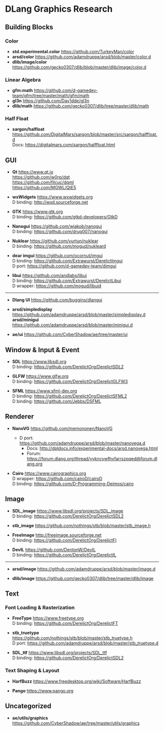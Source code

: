 DLang Graphics Research
=======================

## Building Blocks
### Color
- **std.experimental.color** https://github.com/TurkeyMan/color
- **arsd/color** https://github.com/adamdruppe/arsd/blob/master/color.d
- **dlib/image/color** https://github.com/gecko0307/dlib/blob/master/dlib/image/color.d

### Linear Algebra
- **gfm:math** https://github.com/d-gamedev-team/gfm/tree/master/math/gfm/math
- **gl3n** https://github.com/Dav1dde/gl3n
- **dlib/math** https://github.com/gecko0307/dlib/tree/master/dlib/math

### Half Float
- **sargon/halfloat** https://github.com/DigitalMars/sargon/blob/master/src/sargon/halffloat.d  
  Docs: https://digitalmars.com/sargon/halffloat.html


## GUI
- **Qt** https://www.qt.io  
  https://github.com/w0rp/dqt  
  https://github.com/filcuc/dqml  
  https://github.com/MGWL/QtE5

- **wxWidgets** https://www.wxwidgets.org  
  D binding: http://wxd.sourceforge.net

- **GTK** https://www.gtk.org  
  D binding: https://github.com/gtkd-developers/GtkD

- **Nanogui** https://github.com/wjakob/nanogui  
  D binding: https://github.com/drug007/nanogui

- **Nuklear** https://github.com/vurtun/nuklear  
  D binding: https://github.com/mogud/nukleard

- **dear imgui** https://github.com/ocornut/imgui  
  D binding: https://github.com/Extrawurst/DerelictImgui  
  D port: https://github.com/d-gamedev-team/dimgui

- **libui** https://github.com/andlabs/libui  
  D binding: https://github.com/Extrawurst/DerelictLibui  
  D wrapper: https://github.com/mogud/libuid

---
- **Dlang UI** https://github.com/buggins/dlangui

- **arsd/simpledisplay** https://github.com/adamdruppe/arsd/blob/master/simpledisplay.d  
  **arsd/minigui** https://github.com/adamdruppe/arsd/blob/master/minigui.d

- **ae/ui** https://github.com/CyberShadow/ae/tree/master/ui


## Window & Input & Event
- **SDL** https://www.libsdl.org  
  D binding: https://github.com/DerelictOrg/DerelictSDL2

- **GLFW** https://www.glfw.org  
  D binding: https://github.com/DerelictOrg/DerelictGLFW3

- **SFML** https://www.sfml-dev.org  
  D binding: https://github.com/DerelictOrg/DerelictSFML2  
  D binding: https://github.com/Jebbs/DSFML


## Renderer
- **NanoVG** https://github.com/memononen/NanoVG  
	- D port: https://github.com/adamdruppe/arsd/blob/master/nanovega.d  
		- Docs: http://dpldocs.info/experimental-docs/arsd.nanovega.html  
		- Forum: https://forum.dlang.org/thread/yykncywfhvfarrszpqed@forum.dlang.org

- **Cairo** https://www.cairographics.org  
  D wrapper: https://github.com/cairoD/cairoD  
  D binding: https://github.com/D-Programming-Deimos/cairo  


## Image
- **SDL_image** https://www.libsdl.org/projects/SDL_image  
  D binding: https://github.com/DerelictOrg/DerelictSDL2

- **stb_image** https://github.com/nothings/stb/blob/master/stb_image.h

- **FreeImage** http://freeimage.sourceforge.net  
  D binding: https://github.com/DerelictOrg/DerelictFI

- **DevIL** https://github.com/DentonW/DevIL  
  D binding: https://github.com/DerelictOrg/DerelictIL

---
- **arsd/image** https://github.com/adamdruppe/arsd/blob/master/image.d

- **dlib/image** https://github.com/gecko0307/dlib/tree/master/dlib/image


## Text
### Font Loading & Rasterization
- **FreeType** https://www.freetype.org  
  D binding: https://github.com/DerelictOrg/DerelictFT

- **stb_truetype** https://github.com/nothings/stb/blob/master/stb_truetype.h  
  D port: https://github.com/adamdruppe/arsd/blob/master/stb_truetype.d

- **SDL_ttf** https://www.libsdl.org/projects/SDL_ttf  
  D binding: https://github.com/DerelictOrg/DerelictSDL2


### Text Shaping & Layout
- **HarfBuzz** https://www.freedesktop.org/wiki/Software/HarfBuzz

- **Pango** https://www.pango.org


## Uncategorized
- **ae/utils/graphics** https://github.com/CyberShadow/ae/tree/master/utils/graphics
